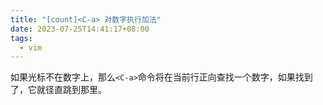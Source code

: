 ```yaml
---
title: "[count]<C-a> 对数字执行加法"
date: 2023-07-25T14:41:17+08:00
tags:
  - vim
---
```


如果光标不在数字上，那么`<C-a>`命令将在当前行正向查找一个数字，如果找到了，它就径直跳到那里。
